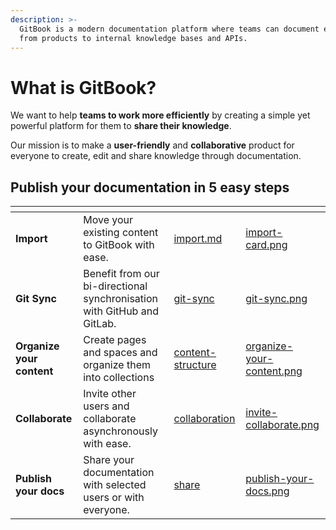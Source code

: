 ```yaml
---
description: >-
  GitBook is a modern documentation platform where teams can document everything
  from products to internal knowledge bases and APIs.
---
```


# What is GitBook?

We want to help **teams to work more efficiently** by creating a simple yet powerful platform for them to **share their knowledge**.

Our mission is to make a **user-friendly** and **collaborative** product for everyone to create, edit and share knowledge through documentation.

## Publish your documentation in 5 easy steps

<table data-view="cards"><thead><tr><th></th><th></th><th data-hidden data-card-target data-type="content-ref"></th><th data-hidden data-card-cover data-type="files"></th></tr></thead><tbody><tr><td><strong>Import</strong></td><td>Move your existing content to GitBook with ease.</td><td><a href="content-creation/import.md">import.md</a></td><td><a href=".gitbook/assets/import-card.png">import-card.png</a></td></tr><tr><td><strong>Git Sync</strong></td><td>Benefit from our bi-directional synchronisation with GitHub and GitLab.</td><td><a href="product-tour/git-sync/">git-sync</a></td><td><a href=".gitbook/assets/git-sync.png">git-sync.png</a></td></tr><tr><td><strong>Organize your content</strong></td><td>Create pages and spaces and organize them into collections</td><td><a href="content-creation/content-structure/">content-structure</a></td><td><a href=".gitbook/assets/organize-your-content.png">organize-your-content.png</a></td></tr><tr><td><strong>Collaborate</strong></td><td>Invite other users and collaborate asynchronously with ease.</td><td><a href="collaboration/collaboration/">collaboration</a></td><td><a href=".gitbook/assets/invite-collaborate.png">invite-collaborate.png</a></td></tr><tr><td><strong>Publish your docs</strong></td><td>Share your documentation with selected users or with everyone.</td><td><a href="publishing/share/">share</a></td><td><a href=".gitbook/assets/publish-your-docs.png">publish-your-docs.png</a></td></tr></tbody></table>
